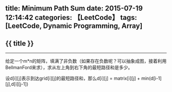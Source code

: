 title: Minimum Path Sum
date: 2015-07-19 12:14:42
categories: 【LeetCode】
tags: [LeetCode, Dynamic Programming, Array]
---
## {{ title }} ##

---

给定一个m*n的矩阵，填满了非负数（如果存在负数呢？可以抽象成图，接着利用BellmanFord来求），求从左上角到右下角的最短路径和是多少。

设d[i][j]表示到达grid[i][j]的最短路径和，那么d[i][j] = matrix[i][j] + min(d[i-1][j],d[i][j-1])